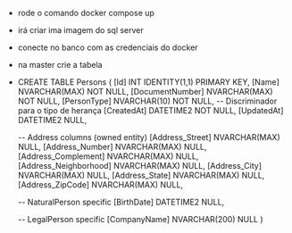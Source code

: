 - rode o comando docker compose up
- irá criar ima imagem do sql server 
- conecte no banco com as credenciais do docker 
- na master crie a tabela
- CREATE TABLE Persons (
    [Id] INT IDENTITY(1,1) PRIMARY KEY,
    [Name] NVARCHAR(MAX) NOT NULL,
    [DocumentNumber] NVARCHAR(MAX) NOT NULL,
    [PersonType] NVARCHAR(10) NOT NULL, -- Discriminador para o tipo de herança
    [CreatedAt] DATETIME2 NOT NULL,
    [UpdatedAt] DATETIME2 NULL,
    
    -- Address columns (owned entity)
    [Address_Street] NVARCHAR(MAX) NULL,
    [Address_Number] NVARCHAR(MAX) NULL,
    [Address_Complement] NVARCHAR(MAX) NULL,
    [Address_Neighborhood] NVARCHAR(MAX) NULL,
    [Address_City] NVARCHAR(MAX) NULL,
    [Address_State] NVARCHAR(MAX) NULL,
    [Address_ZipCode] NVARCHAR(MAX) NULL,
    
    -- NaturalPerson specific
    [BirthDate] DATETIME2 NULL,
    
    -- LegalPerson specific
    [CompanyName] NVARCHAR(200) NULL
)

